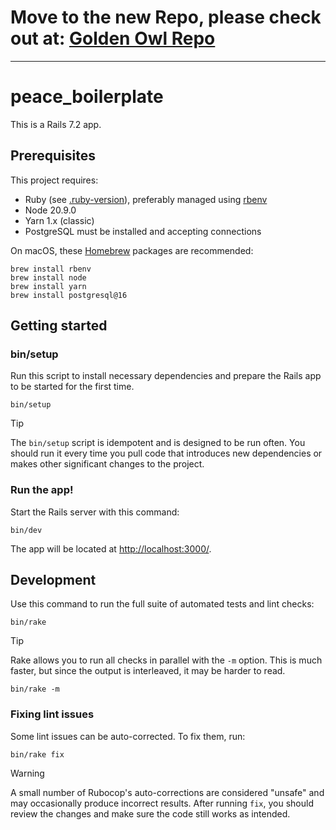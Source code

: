 # Move to the new Repo, please check out at: [Golden Owl Repo](https://github.com/GoldenOwlAsia/rails-view-template)
--------------
# peace_boilerplate

This is a Rails 7.2 app.

## Prerequisites

This project requires:

- Ruby (see [.ruby-version](./.ruby-version)), preferably managed using [rbenv](https://github.com/rbenv/rbenv)
- Node 20.9.0
- Yarn 1.x (classic)
- PostgreSQL must be installed and accepting connections

On macOS, these [Homebrew](http://brew.sh) packages are recommended:

```
brew install rbenv
brew install node
brew install yarn
brew install postgresql@16
```

## Getting started

### bin/setup

Run this script to install necessary dependencies and prepare the Rails app to be started for the first time.

```
bin/setup
```

> [!TIP]
> The `bin/setup` script is idempotent and is designed to be run often. You should run it every time you pull code that introduces new dependencies or makes other significant changes to the project.

### Run the app!

Start the Rails server with this command:

```
bin/dev
```

The app will be located at <http://localhost:3000/>.

## Development

Use this command to run the full suite of automated tests and lint checks:

```
bin/rake
```

> [!TIP]
> Rake allows you to run all checks in parallel with the `-m` option. This is much faster, but since the output is interleaved, it may be harder to read.

```
bin/rake -m
```

### Fixing lint issues

Some lint issues can be auto-corrected. To fix them, run:

```
bin/rake fix
```

> [!WARNING]
> A small number of Rubocop's auto-corrections are considered "unsafe" and may
> occasionally produce incorrect results. After running `fix`, you should
> review the changes and make sure the code still works as intended.
